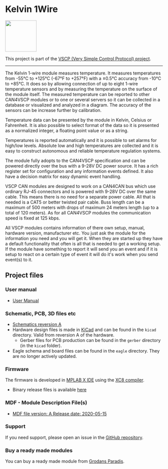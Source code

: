 <h1>Kelvin 1Wire</h1>

<img src="http://grodansparadis.com/images/vscp_logo.jpg" width="100" />

This project is part of the <a href="http://www.vscp.org">VSCP (Very Simple Control Protocol) project</a>. 

<hr>

The Kelvin 1-wire module measures temperature. It measures temperatures from -55°C to +125°C (-67°F to +257°F) with a ±0.5°C accuracy from -10°C to +85°C. It does so by allowing connection of up to eight 1-wire temperature sensors and by measuring the temperature on the surface of the module itself. The measured temperature can be reported to other CAN4VSCP modules or to one or several servers so it can be collected in a database or visualized and analyzed in a diagram. The accuracy of the sensors can be increase further by calibration.

Temperature data can be presented by the module in Kelvin, Celsius or Fahrenheit. It is also possible to select format of the data so it is presented as a normalized integer, a floating point value or as a string.

Temperatures is reported automatically and it is possible to set alarms for high/low levels. Absolute low and high temperatures are collected and it is easy to construct autonomous and reliable temperature regulation systems.

The module fully adopts to the CAN4VSCP specification and can be powered directly over the bus with a 9-28V DC power source. It has a rich register set for configuration and any information events defined. It also have a decision matrix for easy dynamic event handling.

VSCP CAN modules are designed to work on a CAN4CAN bus which use ordinary RJ-45 connectors and is powered with 9-28V DC over the same cable. This means there is no need for a separate power cable. All that is needed is a CAT5 or better twisted pair cable. Buss length can be a maximum of 500 meters with drops of maximum 24 meters length (up to a total of 120 meters). As for all CAN4VSCP modules the communication speed is fixed at 125 kbps.

All VSCP modules contains information of there own setup, manual, hardware version, manufacturer etc. You just ask the module for the information you need and you will get it. When they are started up they have a default functionality that often is all that is needed to get a working setup. If the module have something to report it will send you an event and if it is setup to react on a certain type of event it will do it's work when you send event(s) to it. 

## Project files

### User manual 
  * [User Manual](https://grodansparadis.github.io/can4vscp_kelvin_1wire/#)

### Schematic, PCB, 3D files etc
  * [Schematics reversion A](https://github.com/grodansparadis/can4vscp_kelvin_1wire/blob/master/eagle/kelvin_1wire_brd_rev_a.png)
 * Hardware design files is made in [KiCad](https://kicad.org) and can be found in the `kicad` directory. Valid from reversion A of the hardware.
   * Gerber files for PCB production can be found in the `gerber` directory (in the `kicad` folder).
 * Eagle schema and board files can be found in the `eagle` directory. They are no longer actively updated.

 ### Firmware

 The firmware is developed in [MPLAB X IDE](https://www.microchip.com/mplab/mplab-x-ide) using the [XC8 compiler](https://www.microchip.com/mplab/compilers).

  * Binary release files is available [here](https://github.com/grodansparadis/can4vscp_kelvin_1wire/releases)

### MDF - Module Description File(s)
  * [MDF file version: A Release date: 2020-05-15](http://www.eurosource.se/1wire_1.xml.xml)


### Support
If you need support, please open an issue in the [GitHub repository](https://github.com/grodansparadis/can4vscp_kelvin_1wire/issues).

### Buy a ready made modules
You can buy a ready made module from [Grodans Paradis](http://www.grodansparadis.com).





